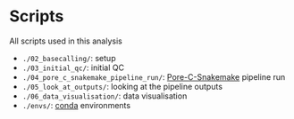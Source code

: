 # Scripts

All scripts used in this analysis

- `./02_basecalling/`: setup
- `./03_initial_qc/`: initial QC
- `./04_pore_c_snakemake_pipeline_run/`: [Pore-C-Snakemake](https://github.com/nanoporetech/Pore-C-Snakemake/) pipeline run
- `./05_look_at_outputs/`: looking at the pipeline outputs
- `./06_data_visualisation/`: data visualisation
- `./envs/`: [conda](https://docs.conda.io/en/latest/) environments
